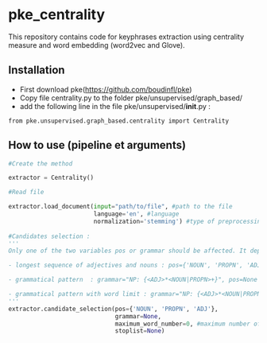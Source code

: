 # pke_centrality
This repository contains code for keyphrases extraction using centrality measure and word embedding (word2vec and Glove).

## Installation
* First download pke(https://github.com/boudinfl/pke)
* Copy file centrality.py to the folder pke/unsupervised/graph_based/
* add the following line in the file pke/unsupervised/__init__.py :
```
from pke.unsupervised.graph_based.centrality import Centrality
```

## How to use (pipeline et arguments)
```python
#Create the method

extractor = Centrality()

#Read file

extractor.load_document(input="path/to/file", #path to the file
                        language='en', #language
                        normalization='stemming') #type of preprocessing : 'stemming' or 'lemmatization' or 'None'
                        
#Candidates selection : 
'''
Only one of the two variables pos or grammar should be affected. It depends on the type of candidates. There are three types :

- longest sequence of adjectives and nouns : pos={'NOUN', 'PROPN', 'ADJ'}, grammar=None

- grammatical pattern  : grammar="NP: {<ADJ>*<NOUN|PROPN>+}", pos=None

- grammatical pattern with word limit : grammar="NP: {<ADJ>*<NOUN|PROPN>+}", pos=None and  maximum_word_number=3
'''
extractor.candidate_selection(pos={'NOUN', 'PROPN', 'ADJ'}, 
                              grammar=None, 
                              maximum_word_number=0, #maximum number of words composing the keyword. 0 means no limit.
                              stoplist=None)
```
